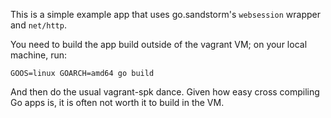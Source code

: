 This is a simple example app that uses go.sandstorm's `websession`
wrapper and `net/http`.

You need to build the app build outside of the vagrant VM; on your local
machine, run:

    GOOS=linux GOARCH=amd64 go build

And then do the usual vagrant-spk dance. Given how easy cross compiling
Go apps is, it is often not worth it to build in the VM.
